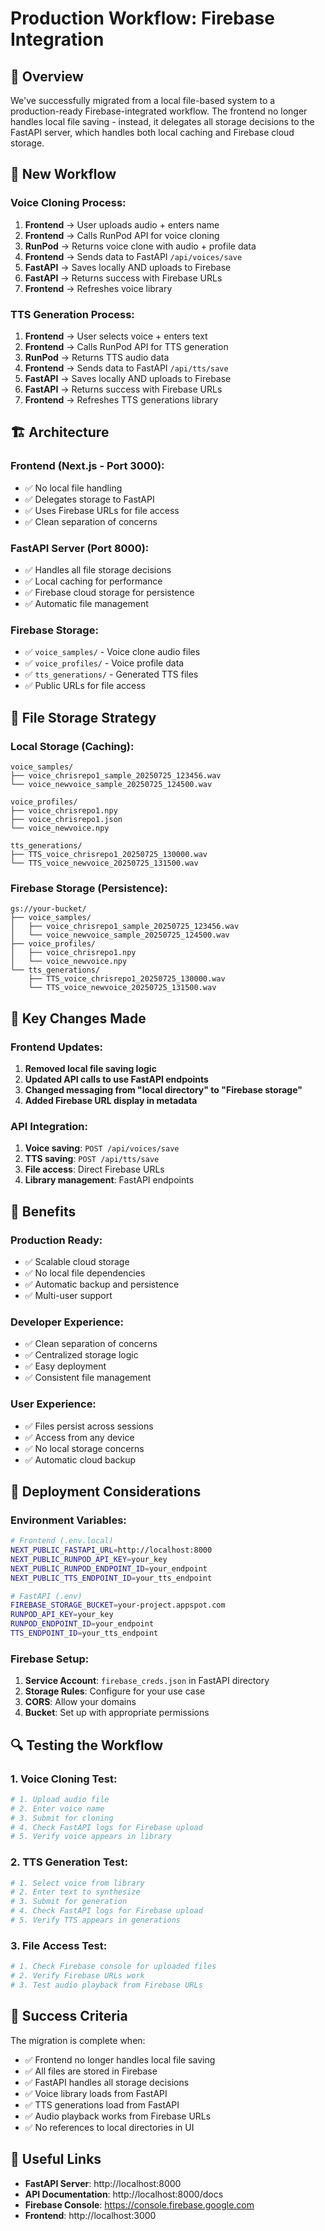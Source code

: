 # Production Workflow: Firebase Integration

## 🎯 Overview

We've successfully migrated from a local file-based system to a production-ready Firebase-integrated workflow. The frontend no longer handles local file saving - instead, it delegates all storage decisions to the FastAPI server, which handles both local caching and Firebase cloud storage.

## 🔄 New Workflow

### **Voice Cloning Process:**

1. **Frontend** → User uploads audio + enters name
2. **Frontend** → Calls RunPod API for voice cloning
3. **RunPod** → Returns voice clone with audio + profile data
4. **Frontend** → Sends data to FastAPI `/api/voices/save`
5. **FastAPI** → Saves locally AND uploads to Firebase
6. **FastAPI** → Returns success with Firebase URLs
7. **Frontend** → Refreshes voice library

### **TTS Generation Process:**

1. **Frontend** → User selects voice + enters text
2. **Frontend** → Calls RunPod API for TTS generation
3. **RunPod** → Returns TTS audio data
4. **Frontend** → Sends data to FastAPI `/api/tts/save`
5. **FastAPI** → Saves locally AND uploads to Firebase
6. **FastAPI** → Returns success with Firebase URLs
7. **Frontend** → Refreshes TTS generations library

## 🏗️ Architecture

### **Frontend (Next.js - Port 3000):**
- ✅ No local file handling
- ✅ Delegates storage to FastAPI
- ✅ Uses Firebase URLs for file access
- ✅ Clean separation of concerns

### **FastAPI Server (Port 8000):**
- ✅ Handles all file storage decisions
- ✅ Local caching for performance
- ✅ Firebase cloud storage for persistence
- ✅ Automatic file management

### **Firebase Storage:**
- ✅ `voice_samples/` - Voice clone audio files
- ✅ `voice_profiles/` - Voice profile data
- ✅ `tts_generations/` - Generated TTS files
- ✅ Public URLs for file access

## 📁 File Storage Strategy

### **Local Storage (Caching):**
```
voice_samples/
├── voice_chrisrepo1_sample_20250725_123456.wav
└── voice_newvoice_sample_20250725_124500.wav

voice_profiles/
├── voice_chrisrepo1.npy
├── voice_chrisrepo1.json
└── voice_newvoice.npy

tts_generations/
├── TTS_voice_chrisrepo1_20250725_130000.wav
└── TTS_voice_newvoice_20250725_131500.wav
```

### **Firebase Storage (Persistence):**
```
gs://your-bucket/
├── voice_samples/
│   ├── voice_chrisrepo1_sample_20250725_123456.wav
│   └── voice_newvoice_sample_20250725_124500.wav
├── voice_profiles/
│   ├── voice_chrisrepo1.npy
│   └── voice_newvoice.npy
└── tts_generations/
    ├── TTS_voice_chrisrepo1_20250725_130000.wav
    └── TTS_voice_newvoice_20250725_131500.wav
```

## 🔧 Key Changes Made

### **Frontend Updates:**
1. **Removed local file saving logic**
2. **Updated API calls to use FastAPI endpoints**
3. **Changed messaging from "local directory" to "Firebase storage"**
4. **Added Firebase URL display in metadata**

### **API Integration:**
1. **Voice saving**: `POST /api/voices/save`
2. **TTS saving**: `POST /api/tts/save`
3. **File access**: Direct Firebase URLs
4. **Library management**: FastAPI endpoints

## 🎯 Benefits

### **Production Ready:**
- ✅ Scalable cloud storage
- ✅ No local file dependencies
- ✅ Automatic backup and persistence
- ✅ Multi-user support

### **Developer Experience:**
- ✅ Clean separation of concerns
- ✅ Centralized storage logic
- ✅ Easy deployment
- ✅ Consistent file management

### **User Experience:**
- ✅ Files persist across sessions
- ✅ Access from any device
- ✅ No local storage concerns
- ✅ Automatic cloud backup

## 🚀 Deployment Considerations

### **Environment Variables:**
```bash
# Frontend (.env.local)
NEXT_PUBLIC_FASTAPI_URL=http://localhost:8000
NEXT_PUBLIC_RUNPOD_API_KEY=your_key
NEXT_PUBLIC_RUNPOD_ENDPOINT_ID=your_endpoint
NEXT_PUBLIC_TTS_ENDPOINT_ID=your_tts_endpoint

# FastAPI (.env)
FIREBASE_STORAGE_BUCKET=your-project.appspot.com
RUNPOD_API_KEY=your_key
RUNPOD_ENDPOINT_ID=your_endpoint
TTS_ENDPOINT_ID=your_tts_endpoint
```

### **Firebase Setup:**
1. **Service Account**: `firebase_creds.json` in FastAPI directory
2. **Storage Rules**: Configure for your use case
3. **CORS**: Allow your domains
4. **Bucket**: Set up with appropriate permissions

## 🔍 Testing the Workflow

### **1. Voice Cloning Test:**
```bash
# 1. Upload audio file
# 2. Enter voice name
# 3. Submit for cloning
# 4. Check FastAPI logs for Firebase upload
# 5. Verify voice appears in library
```

### **2. TTS Generation Test:**
```bash
# 1. Select voice from library
# 2. Enter text to synthesize
# 3. Submit for generation
# 4. Check FastAPI logs for Firebase upload
# 5. Verify TTS appears in generations
```

### **3. File Access Test:**
```bash
# 1. Check Firebase console for uploaded files
# 2. Verify Firebase URLs work
# 3. Test audio playback from Firebase URLs
```

## 🎉 Success Criteria

The migration is complete when:
- ✅ Frontend no longer handles local file saving
- ✅ All files are stored in Firebase
- ✅ FastAPI handles all storage decisions
- ✅ Voice library loads from FastAPI
- ✅ TTS generations load from FastAPI
- ✅ Audio playback works from Firebase URLs
- ✅ No references to local directories in UI

## 🔗 Useful Links

- **FastAPI Server**: http://localhost:8000
- **API Documentation**: http://localhost:8000/docs
- **Firebase Console**: https://console.firebase.google.com
- **Frontend**: http://localhost:3000 